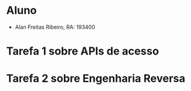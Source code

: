 # Aluno
- Alan Freitas Ribeiro, RA: 193400
# Tarefa 1 sobre APIs de acesso

# Tarefa 2 sobre Engenharia Reversa
